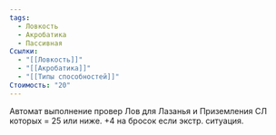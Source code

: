 ```yaml
---
tags:
  - Ловкость
  - Акробатика
  - Пассивная
Ссылки:
  - "[[Ловкость]]"
  - "[[Акробатика]]"
  - "[[Типы способностей]]"
Стоимость: "20"
---
```

Автомат выполнение провер Лов для Лазанья и Приземления СЛ которых = 25 или ниже. +4 на бросок если экстр. ситуация.